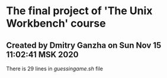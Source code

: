# The final project of 'The Unix Workbench' course
## Created by Dmitry Ganzha on Sun Nov 15 11:02:41 MSK 2020
There is 29 lines in *guessingame.sh* file
